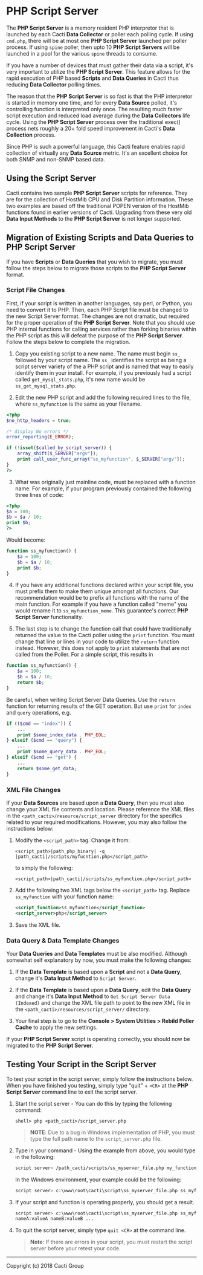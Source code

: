 # PHP Script Server

The **PHP Script Server** is a memory resident PHP interpretor that is launched by each Cacti **Data Collector** or poller each polling cycle.  If using `cmd.php`, there will be at most one **PHP Script Server** launched per poller process.  If using `spine` poller, then upto 10 **PHP Script Servers** will be launched in a pool for the various `spine` threads to consume.

If you have a number of devices that must gather their data via a script, it's very important to utilize the **PHP Script Server**. This feature allows for the rapid execution of PHP based **Scripts** and **Data Queries** in Cacti thus reducing **Data Collector** polling times.

The reason that the **PHP Script Server** is so fast is that the PHP interpretor is started in memory one time, and for every **Data Source** polled, it's controlling function is interpreted only once. The resulting much faster script execution and reduced load average during the **Data Collectors** life cycle. Using the **PHP Script Server** process over the traditional exec() process nets roughly a 20+ fold speed improvement in Cacti's **Data Collection** process.

Since PHP is such a powerful language, this Cacti feature enables rapid collection of virtually any **Data Source** metric.  It's an excellent choice for both SNMP and non-SNMP based data.

## Using the Script Server

Cacti contains two sample **PHP Script Server** scripts for reference. They are for the collection of HostMib CPU and Disk Partition information. These two examples are based off the traditional POPEN version of the HostMib functions found in earlier versions of Cacti.  Upgrading from these very old **Data Input Methods** to the **PHP Script Server** is not longer supported.

## Migration of Existing Scripts and Data Queries to PHP Script Server

If you have **Scripts** or **Data Queries** that you wish to migrate, you must follow the steps below to migrate those scripts to the **PHP Script Server** format.

### Script File Changes

First, if your script is written in another languages, say perl, or Python, you need to convert it to PHP.  Then, each PHP Script file must be changed to the new Script Server format. The changes are not dramatic, but required for the proper operation of the **PHP Script Server**. Note that you should use PHP internal functions for calling services rather than forking binaries within the PHP script as this will defeat the purpose of the **PHP Script Server**.  Follow the steps below to complete the migration.

1. Copy you existing script to a new name. The name must begin `ss_` followed by your script name. The `ss_` identifies the script as being a script server variety of the a PHP script and is named that way to easily identify them in your install. For example, if you previously had a script called `get_mysql_stats.php`, it's new name would be `ss_get_mysql_stats.php`.

2. Edit the new PHP script and add the following required lines to the file, where `ss_myfunction` is the same as your filename.

```php
<?php
$no_http_headers = true;

/* display No errors */
error_reporting(E_ERROR);

if (!isset($called_by_script_server)) {
    array_shift($_SERVER["argv"]);
    print call_user_func_array("ss_myfunction", $_SERVER["argv"]);
}
?>
```

3. What was originally just mainline code, must be replaced with a function name. For example, if your program previously contained the following three lines of code:

```php
<?php
$a = 100;
$b = $a / 10;
print $b;
?>
```

   Would become:

```php
function ss_myfunction() {
    $a = 100;
    $b = $a / 10;
    print $b;
}
```

4. If you have any additional functions declared within your script file, you must prefix them to make them unique amongst all functions. Our recommendation would be to prefix all functions with the name of the main function. For example if you have a function called "meme" you would rename it to `ss_myfunction_meme`. This guarantee's correct **PHP Script Server** functionality.

5. The last step is to change the function call that could have traditionally returned the value to the Cacti poller using the `print` function. You must change that line or lines in your code to utilize the `return` function instead. However, this does not apply to `print` statements that are not called from the Poller. For a simple script, this results in

```php
function ss_myfunction() {
    $a = 100;
    $b = $a / 10;
    return $b;
}
```

   Be careful, when writing Script Server Data Queries. Use the `return` function for returning results of the GET operation. But use `print` for `index` and `query` operations, e.g.

```php
if (($cmd == "index")) {
    ...
    print $some_index_data . PHP_EOL;
} elseif ($cmd == "query") {
    ...
    print $some_query_data . PHP_EOL;
} elseif ($cmd == "get") {
    ...
    return $some_get_data;
}
```

### XML File Changes

If your **Data Sources** are based upon a **Data Query**, then you must also change your XML file contents and location. Please reference the XML files in the `<path_cacti>/resource/script_server` directory for the specifics related to your required modifications. However, you may also follow the instructions below:

1. Modify the `<script_path>` tag. Change it from:

   `<script_path>|path_php_binary| -q |path_cacti|/scripts/myfucntion.php</script_path>`

   to simply the following:

   `<script_path>|path_cacti|/scripts/ss_myfunction.php</script_path>`

2. Add the following two XML tags below the `<script_path>` tag. Replace
   `ss_myfunction` with your function name:

    ```xml
    <script_function>ss_myfunction</script_function>
    <script_server>php</script_server>
    ```

3. Save the XML file.

### Data Query & Data Template Changes

Your **Data Queries** and **Data Templates** must be also modified. Although somewhat self explanatory by now, you must make the following changes:

1. If the **Data Template** is based upon a **Script** and not a **Data Query**, change it's **Data Input Method** to `Script Server`.

2. If the **Data Template** is based upon a **Data Query**, edit the **Data Query** and change it's **Data Input Method** to `Get Script Server Data (Indexed)` and change the XML file path to point to the new XML file in the `<path_cacti>/resources/script_server/` directory.

3. Your final step is to go to the **Console > System Utilities > Rebild Poller Cache** to apply the new settings.

If your **PHP Script Server** script is operating correctly, you should now be migrated to the **PHP Script Server**.

## Testing Your Script in the Script Server

To test your script in the script server, simply follow the instructions below. When you have finished you testing, simply type "quit" + `<CR>` at the **PHP Script Server** command line to exit the script server.

1. Start the script server - You can do this by typing the following command:

   `shell> php <path_cacti>/script_server.php`

   > **NOTE**: Due to a bug in Windows implementation of PHP, you must type the full path name to the `script_server.php` file.

2. Type in your command - Using the example from above, you would type in the
   following:

   ```sh
   script server> /path_cacti/scripts/ss_myserver_file.php my_function argument1 argument2 ...
   ```

   In the Windows environment, your example could be the following:

   ```sh
   script server> c:\www\root\cacti\script\ss_myserver_file.php ss_myfunction argument1 argument2 ...
   ```

3. If your script and function is operating properly, you should get a result.

   ```sh
   script server> c:\www\root\cacti\script\ss_myserver_file.php ss_myfunction argument1 argument2 ...
   nameA:valueA nameB:valueB ...
   ```

4. To quit the script server, simply type `quit <CR>` at the command line.

   > **Note**: If there are errors in your script, you must restart the script server before your retest your code.

---
Copyright (c) 2018 Cacti Group
